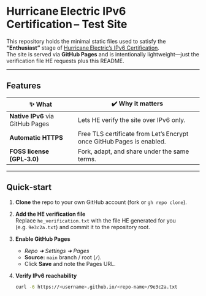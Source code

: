 # Hurricane Electric IPv6 Certification – Test Site

This repository holds the minimal static files used to satisfy the **“Enthusiast”** stage of [Hurricane Electric’s IPv6 Certification](https://ipv6.he.net/certification/).  
The site is served via **GitHub Pages** and is intentionally lightweight—just the verification file HE requests plus this README.

---

## Features

| ✨ What | ✔️ Why it matters |
|--------|------------------|
| **Native IPv6** via GitHub Pages | Lets HE verify the site over IPv6 only. |
| **Automatic HTTPS** | Free TLS certificate from Let’s Encrypt once GitHub Pages is enabled. |
| **FOSS license (GPL‑3.0)** | Fork, adapt, and share under the same terms. |

---

## Quick‑start

1. **Clone** the repo to your own GitHub account (fork or `gh repo clone`).

2. **Add the HE verification file**  
   Replace `he_verification.txt` with the file HE generated for you (e.g. `9e3c2a.txt`) and commit it to the repository root.

3. **Enable GitHub Pages**  
   - *Repo ➜ Settings ➜ Pages*  
   - **Source:** `main` branch / root (`/`).  
   - Click **Save** and note the Pages URL.

4. **Verify IPv6 reachability**

   ```bash
   curl -6 https://<username>.github.io/<repo‑name>/9e3c2a.txt
